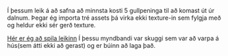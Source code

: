 Í þessum leik á að safna að minnsta kosti 5 gullpeninga til að komast út úr dalnum.
Þegar ég importa tré assets þá virka ekki texture-in sem fylgja með og heldur ekki sér gerð texture.

[Hér er ég að spila leikinn](https://www.youtube.com/watch?v=dBTAqJe0wd0) Í þessu myndbandi var skuggi sem var að varpa á hús(sem átti ekki að gerast) og er búinn að laga það.
